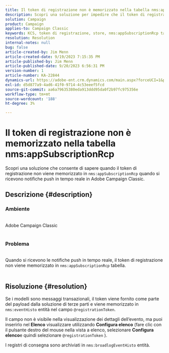 ```yaml
---
title: Il token di registrazione non è memorizzato nella tabella nms:appSubscriptionRcp
description: Scopri una soluzione per impedire che il token di registrazione venga memorizzato nella tabella nms:appSubscriptionRcp quando si ricevono notifiche push in tempo reale.
solution: Campaign
product: Campaign
applies-to: Campaign Classic
keywords: KCS, token di registrazione, store, nms:appSubscriptionRcp tabella, FAQ, ACC, Adobe Campaign Classic, notifiche push, @registrationToken, nms:eventHisto, Configura elenco, registri di consegna, nms:broadlogEventHisto
resolution: Resolution
internal-notes: null
bug: false
article-created-by: Jim Menn
article-created-date: 9/19/2023 7:15:35 PM
article-published-by: Jim Menn
article-published-date: 9/20/2023 6:56:31 PM
version-number: 1
article-number: KA-22844
dynamics-url: https://adobe-ent.crm.dynamics.com/main.aspx?forceUCI=1&pagetype=entityrecord&etn=knowledgearticle&id=44bc4ae6-2057-ee11-be6f-6045bd006268
exl-id: d5d877a9-4ad6-41f0-9714-4c53eeef5fcd
source-git-commit: aa6a79635380eda913ddd95da0f2b97fc975356e
workflow-type: tm+mt
source-wordcount: '188'
ht-degree: 3%

---
```


# Il token di registrazione non è memorizzato nella tabella nms:appSubscriptionRcp


Scopri una soluzione che consente di sapere quando il token di registrazione non viene memorizzato in `nms:appSubscriptionRcp` quando si ricevono notifiche push in tempo reale in Adobe Campaign Classic.

## Descrizione {#description}




### Ambiente


<br>Adobe Campaign Classic<br><br>


### Problema


<br>Quando si ricevono le notifiche push in tempo reale, il token di registrazione non viene memorizzato in `nms:appSubscriptionRcp` tabella.<br><br>



## Risoluzione {#resolution}


Se i modelli sono messaggi transazionali, il token viene fornito come parte del payload dalla soluzione di terze parti e viene memorizzato in `nms:eventHisto` entità nel campo `@registrationToken`.

Il campo non è visibile nella visualizzazione dei dettagli dell’evento, ma puoi inserirlo nel <b>Elenco</b> visualizzare utilizzando <b>Configura elenco</b> (fare clic con il pulsante destro del mouse nella vista a elenco, selezionare <b>Configura elenco</b>e quindi selezionare `@registrationToken` ).

I registri di consegna sono archiviati in `nms:broadlogEventHisto` entità.
